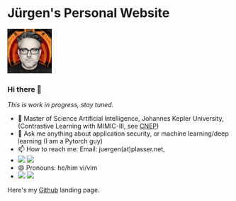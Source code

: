 # Jürgen's Personal Website
<img src="IMG_0067.JPG" width=100px/>

### Hi there 👋
_This is work in progress, stay tuned._

- 🔭 Master of Science Artificial Intelligence, Johannes Kepler University, (Contrastive Learning with MIMIC-III, see [CNEP](https://github.com/jplasser/CNEP))
- 💬 Ask me anything about application security, or machine learning/deep learning (I am a Pytorch guy)
- 📫 How to reach me: Email: juergen(at)plasser.net,
- [<img src="https://img.shields.io/badge/linkedin-%230077B5.svg?&style=for-the-badge&logo=linkedin&logoColor=white" />](https://www.linkedin.com/in/juergenplasser/) [<img src="https://img.shields.io/badge/twitter-%230077B5.svg?&style=for-the-badge&logo=twitter&logoColor=white" />](https://www.twitter.com/__thetaphipsi/)
- 😄 Pronouns: he/him vi/vim
- [<img src="https://img.shields.io/badge/pytorch-78268A?style=for-the-badge&logo=pytorch" />](https://www.pytorch.org) [<img src="https://img.shields.io/badge/python-20435F?style=for-the-badge&logo=python" />](https://www.python.org)

Here's my [Github](https://github.com/jplasser) landing page.

<!--
**jplasser/jplasser** is a ✨ _special_ ✨ repository because its `README.md` (this file) appears on your GitHub profile.

Here are some ideas to get you started:

- 🔭 I’m currently working on ...
- 🌱 I’m currently learning ...
- 👯 I’m looking to collaborate on ...
- 🤔 I’m looking for help with ...
- 💬 Ask me about ...
- 📫 How to reach me: ...
- 😄 Pronouns: ...
- ⚡ Fun fact: ...
-->
